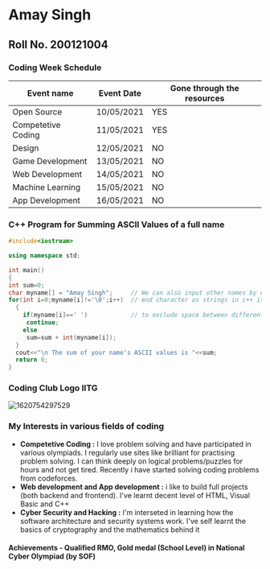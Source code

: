 # Amay Singh

## Roll No. 200121004

### Coding Week Schedule

|Event name|Event Date|Gone through the resources|
|---|---|---|
|Open Source|10/05/2021|YES|
|Competetive Coding|11/05/2021|YES|
|Design|12/05/2021|NO|
|Game Development|13/05/2021|NO|
|Web Development|14/05/2021|NO|
|Machine Learning|15/05/2021|NO|
|App Development|16/05/2021|NO|

### C++ Program for Summing ASCII Values of a full name

```c++
#include<iostream>

using namespace std;

int main()
{
int sum=0;
char myname[] = "Amay Singh";     // We can also input other names by using functions like cin, getline etc
for(int i=0;myname[i]!='\0';i++)  // end character os strings in c++ is \0
  {
    if(myname[i]==' ')            // to exclude space between different parts of name
     continue;
    else
     sum=sum + int(myname[i]);
  }
  cout<<"\n The sum of your name's ASCII values is "<<sum;
  return 0;
}
```

### Coding Club Logo IITG

![1620754297529](https://user-images.githubusercontent.com/81303703/117859650-e7529480-b2ac-11eb-9f43-786ea53a559b.png)

### My Interests in various fields of coding

* __Competetive Coding :__ I love problem solving and have participated in various olympiads. I regularly use sites like brilliant for practising problem solving. I can think deeply on logical problems/puzzles for hours and not get tired. Recently i have started solving coding problems from codeforces.
* __Web development and App development :__ i like to build full projects (both backend and frontend). I've learnt decent level of HTML, Visual Basic and C++
* __Cyber Security and Hacking :__ I'm interseted in learning how the software architecture and security systems work. I've self learnt the basics of cryptography and the mathematics behind it

#### Achievements - Qualified RMO, Gold medal (School Level) in National Cyber Olympiad (by SOF)
